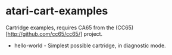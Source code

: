 # atari-cart-examples

Cartridge examples, requires CA65 from the (CC65)[http://github.com/cc65/cc65/] project.

* hello-world - Simplest possible cartridge, in diagnostic mode.
